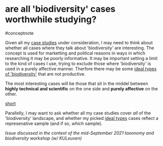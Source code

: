 # are all 'biodiversity' cases worthwhile studying?
#conceptnote

Given all my [case studies](biodiv--cases%20to%20study.md) under consideration, I may need to think about whether all cases where they talk about 'biodiversity' are interesting. The concept is used for marketting and political reasons in ways in which researching it may be poorly informative. It may be important setting a limit to the kind of cases I use, trying to exclude those where 'biodiversity' is used in a purely affective manner. Therfore there may be some [ideal types of 'biodiversity'](biodiv--ideal%20types%20of%20case-studies.md) that are not productive. 

The most interesting cases will be those that sit in the middel between **highly technical and scientific** on the one side and **purely affective** on the other.

[short](1930-Weber.md)

Parallelly, I may want to ask whether all my case studies cover *all* of the 'biodiversity' landscape, and whether my picked [ideal types](the%20'ideal%20type'%20is%20an%20analytical%20unit%20for%20comparative%20historical%20analysis.md) cases reflect a represenative sample (and if so, *which* sample).


*Issue discussed in the context of the mid-September 2021 taxonomy and biodiversity workshop (w/ KULeuven)*





